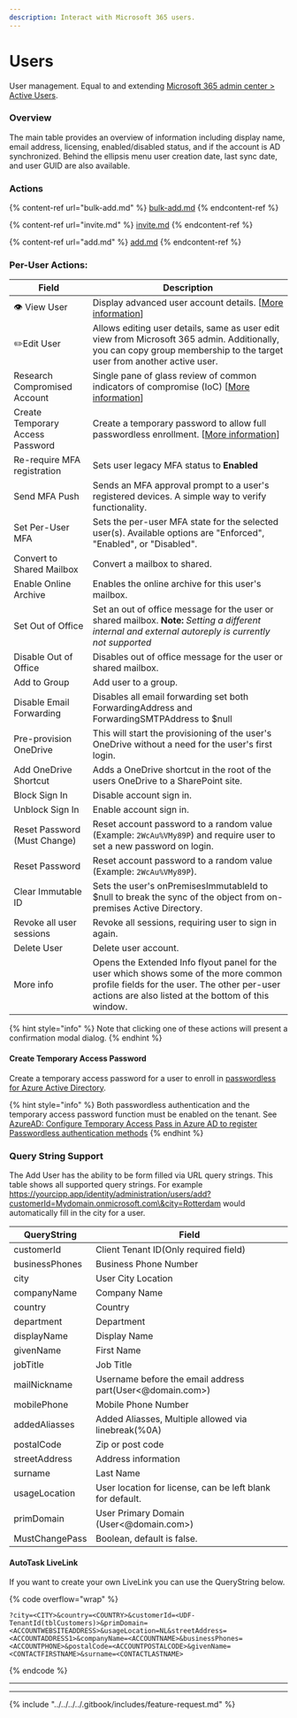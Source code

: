 ```yaml
---
description: Interact with Microsoft 365 users.
---
```


# Users

User management. Equal to and extending [Microsoft 365 admin center > Active Users](https://admin.microsoft.com/Adminportal/Home#/users).

### Overview

The main table provides an overview of information including display name, email address, licensing, enabled/disabled status, and if the account is AD synchronized. Behind the ellipsis menu user creation date, last sync date, and user GUID are also available.

### Actions

{% content-ref url="bulk-add.md" %}
[bulk-add.md](bulk-add.md)
{% endcontent-ref %}

{% content-ref url="invite.md" %}
[invite.md](invite.md)
{% endcontent-ref %}

{% content-ref url="add.md" %}
[add.md](add.md)
{% endcontent-ref %}



### Per-User Actions:

| Field                            | Description                                                                                                                                                                                 |
| -------------------------------- | ------------------------------------------------------------------------------------------------------------------------------------------------------------------------------------------- |
| 👁 View User                     | Display advanced user account details. \[[More information](user/)]                                                                                                                         |
| ✏️Edit User                      | Allows editing user details, same as user edit view from Microsoft 365 admin. Additionally, you can copy group membership to the target user from another active user.                      |
| Research Compromised Account     | Single pane of glass review of common indicators of compromise (IoC) \[[More information](user/bec.md)]                                                                                     |
| Create Temporary Access Password | Create a temporary password to allow full passwordless enrollment. \[[More information](./#create-temporary-access-password)]                                                               |
| Re-require MFA registration      | Sets user legacy MFA status to **Enabled**                                                                                                                                                  |
| Send MFA Push                    | Sends an MFA approval prompt to a user's registered devices. A simple way to verify functionality.                                                                                          |
| Set Per-User MFA                 | Sets the per-user MFA state for the selected user(s). Available options are "Enforced", "Enabled", or "Disabled".                                                                           |
| Convert to Shared Mailbox        | Convert a mailbox to shared.                                                                                                                                                                |
| Enable Online Archive            | Enables the online archive for this user's mailbox.                                                                                                                                         |
| Set Out of Office                | Set an out of office message for the user or shared mailbox. **Note:** _Setting a different internal and external autoreply is currently not supported_                                     |
| Disable Out of Office            | Disables out of office message for the user or shared mailbox.                                                                                                                              |
| Add to Group                     | Add user to a group.                                                                                                                                                                        |
| Disable Email Forwarding         | Disables all email forwarding set both ForwardingAddress and ForwardingSMTPAddress to $null                                                                                                 |
| Pre-provision OneDrive           | This will start the provisioning of the user's OneDrive without a need for the user's first login.                                                                                          |
| Add OneDrive Shortcut            | Adds a OneDrive shortcut in the root of the users OneDrive to a SharePoint site.                                                                                                            |
| Block Sign In                    | Disable account sign in.                                                                                                                                                                    |
| Unblock Sign In                  | Enable account sign in.                                                                                                                                                                     |
| Reset Password (Must Change)     | Reset account password to a random value (Example: `2WcAu%VMy89P`) and require user to set a new password on login.                                                                         |
| Reset Password                   | Reset account password to a random value (Example: `2WcAu%VMy89P`).                                                                                                                         |
| Clear Immutable ID               | Sets the user's onPremisesImmutableId to $null to break the sync of the object from on-premises Active Directory.                                                                           |
| Revoke all user sessions         | Revoke all sessions, requiring user to sign in again.                                                                                                                                       |
| Delete User                      | Delete user account.                                                                                                                                                                        |
| More info                        | Opens the Extended Info flyout panel for the user which shows some of the more common profile fields for the user. The other per-user actions are also listed at the bottom of this window. |

{% hint style="info" %}
Note that clicking one of these actions will present a confirmation modal dialog.
{% endhint %}

#### Create Temporary Access Password

Create a temporary access password for a user to enroll in [passwordless for Azure Active Directory](https://docs.microsoft.com/en-us/azure/active-directory/authentication/concept-authentication-passwordless).

{% hint style="info" %}
Both passwordless authentication and the temporary access password function must be enabled on the tenant. See [AzureAD: Configure Temporary Access Pass in Azure AD to register Passwordless authentication methods](https://docs.microsoft.com/en-us/azure/active-directory/authentication/howto-authentication-temporary-access-pass)
{% endhint %}

### Query String Support

The Add User has the ability to be form filled via URL query strings. This table shows all supported query strings. For example https://yourcipp.app/identity/administration/users/add?customerId=Mydomain.onmicrosoft.com\&city=Rotterdam would automatically fill in the city for a user.

| QueryString    | Field                                                     |
| -------------- | --------------------------------------------------------- |
| customerId     | Client Tenant ID(Only required field)                     |
| businessPhones | Business Phone Number                                     |
| city           | User City Location                                        |
| companyName    | Company Name                                              |
| country        | Country                                                   |
| department     | Department                                                |
| displayName    | Display Name                                              |
| givenName      | First Name                                                |
| jobTitle       | Job Title                                                 |
| mailNickname   | Username before the email address part(User<@domain.com>) |
| mobilePhone    | Mobile Phone Number                                       |
| addedAliasses  | Added Aliasses, Multiple allowed via linebreak(%0A)       |
| postalCode     | Zip or post code                                          |
| streetAddress  | Address information                                       |
| surname        | Last Name                                                 |
| usageLocation  | User location for license, can be left blank for default. |
| primDomain     | User Primary Domain (User<@domain.com>)                   |
| MustChangePass | Boolean, default is false.                                |

#### AutoTask LiveLink

If you want to create your own LiveLink you can use the QueryString below.

{% code overflow="wrap" %}
```
?city=<CITY>&country=<COUNTRY>&customerId=<UDF-TenantId(tblCustomers)>&primDomain=<ACCOUNTWEBSITEADDRESS>&usageLocation=NL&streetAddress=<ACCOUNTADDRESS1>&companyName=<ACCOUNTNAME>&businessPhones=<ACCOUNTPHONE>&postalCode=<ACCOUNTPOSTALCODE>&givenName=<CONTACTFIRSTNAME>&surname=<CONTACTLASTNAME>
```
{% endcode %}

***

***

{% include "../../../../.gitbook/includes/feature-request.md" %}
